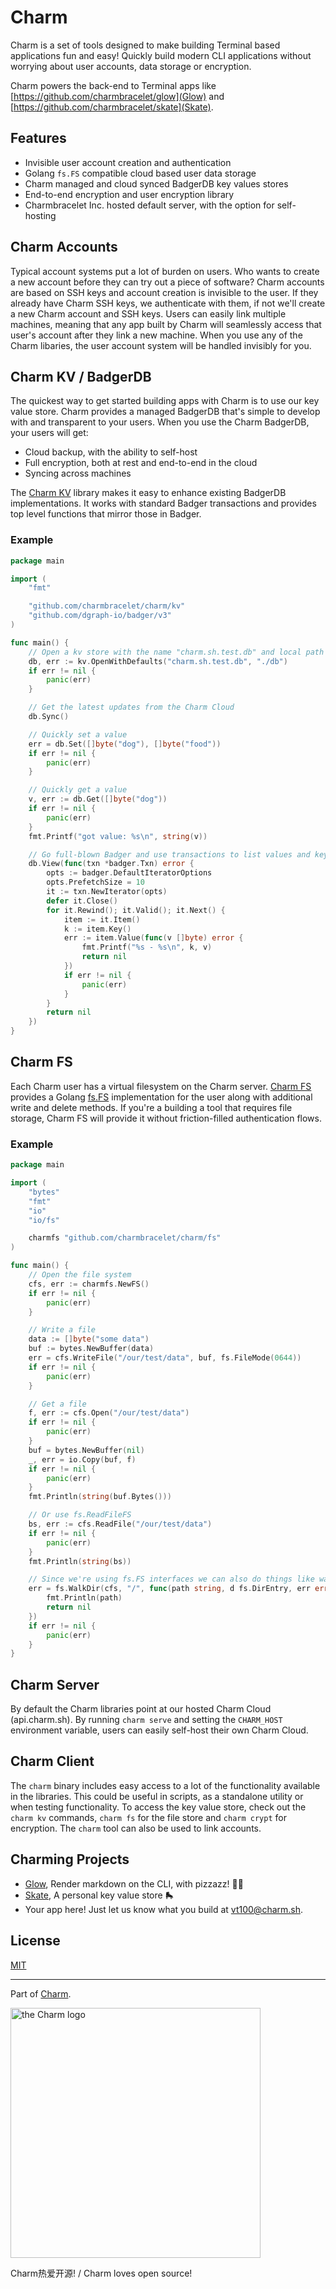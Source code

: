 Charm
=====

Charm is a set of tools designed to make building Terminal based applications
fun and easy! Quickly build modern CLI applications without worrying about user
accounts, data storage or encryption.

Charm powers the back-end to Terminal apps like
[https://github.com/charmbracelet/glow](Glow) and
[https://github.com/charmbracelet/skate](Skate).

## Features

* Invisible user account creation and authentication
* Golang `fs.FS` compatible cloud based user data storage
* Charm managed and cloud synced BadgerDB key values stores
* End-to-end encryption and user encryption library
* Charmbracelet Inc. hosted default server, with the option for self-hosting

## Charm Accounts

Typical account systems put a lot of burden on users. Who wants to create a new
account before they can try out a piece of software? Charm accounts are based
on SSH keys and account creation is invisible to the user. If they already have
Charm SSH keys, we authenticate with them, if not we'll create a new Charm
account and SSH keys. Users can easily link multiple machines, meaning that any
app built by Charm will seamlessly access that user's account after they link a
new machine. When you use any of the Charm libaries, the user account system
will be handled invisibly for you.

## Charm KV / BadgerDB

The quickest way to get started building apps with Charm is to use our key
value store. Charm provides a managed BadgerDB that's simple to develop with
and transparent to your users. When you use the Charm BadgerDB, your users will
get:

* Cloud backup, with the ability to self-host
* Full encryption, both at rest and end-to-end in the cloud
* Syncing across machines

The [Charm KV](https://github.com/charmbracelet/charm/kv) library makes it easy
to enhance existing BadgerDB implementations. It works with standard Badger
transactions and provides top level functions that mirror those in Badger.

### Example

```go
package main

import (
	"fmt"

	"github.com/charmbracelet/charm/kv"
	"github.com/dgraph-io/badger/v3"
)

func main() {
	// Open a kv store with the name "charm.sh.test.db" and local path ./db
	db, err := kv.OpenWithDefaults("charm.sh.test.db", "./db")
	if err != nil {
		panic(err)
	}

	// Get the latest updates from the Charm Cloud
	db.Sync()

	// Quickly set a value
	err = db.Set([]byte("dog"), []byte("food"))
	if err != nil {
		panic(err)
	}

	// Quickly get a value
	v, err := db.Get([]byte("dog"))
	if err != nil {
		panic(err)
	}
	fmt.Printf("got value: %s\n", string(v))

	// Go full-blown Badger and use transactions to list values and keys
	db.View(func(txn *badger.Txn) error {
		opts := badger.DefaultIteratorOptions
		opts.PrefetchSize = 10
		it := txn.NewIterator(opts)
		defer it.Close()
		for it.Rewind(); it.Valid(); it.Next() {
			item := it.Item()
			k := item.Key()
			err := item.Value(func(v []byte) error {
				fmt.Printf("%s - %s\n", k, v)
				return nil
			})
			if err != nil {
				panic(err)
			}
		}
		return nil
	})
}
```

## Charm FS

Each Charm user has a virtual filesystem on the Charm server. [Charm FS](/fs)
provides a Golang [fs.FS](https://golang.org/pkg/io/fs/) implementation for the
user along with additional write and delete methods. If you're a building a
tool that requires file storage, Charm FS will provide it without
friction-filled authentication flows.

### Example

```go
package main

import (
	"bytes"
	"fmt"
	"io"
	"io/fs"

	charmfs "github.com/charmbracelet/charm/fs"
)

func main() {
	// Open the file system
	cfs, err := charmfs.NewFS()
	if err != nil {
		panic(err)
	}

	// Write a file
	data := []byte("some data")
	buf := bytes.NewBuffer(data)
	err = cfs.WriteFile("/our/test/data", buf, fs.FileMode(0644))
	if err != nil {
		panic(err)
	}

	// Get a file
	f, err := cfs.Open("/our/test/data")
	if err != nil {
		panic(err)
	}
	buf = bytes.NewBuffer(nil)
	_, err = io.Copy(buf, f)
	if err != nil {
		panic(err)
	}
	fmt.Println(string(buf.Bytes()))

	// Or use fs.ReadFileFS
	bs, err := cfs.ReadFile("/our/test/data")
	if err != nil {
		panic(err)
	}
	fmt.Println(string(bs))

	// Since we're using fs.FS interfaces we can also do things like walk a tree
	err = fs.WalkDir(cfs, "/", func(path string, d fs.DirEntry, err error) error {
		fmt.Println(path)
		return nil
	})
	if err != nil {
		panic(err)
	}
}
```

## Charm Server

By default the Charm libraries point at our hosted Charm Cloud (api.charm.sh).
By running `charm serve` and setting the `CHARM_HOST` environment variable,
users can easily self-host their own Charm Cloud.

## Charm Client

The `charm` binary includes easy access to a lot of the functionality available
in the libraries. This could be useful in scripts, as a standalone utility or
when testing functionality. To access the key value store, check out the `charm
kv` commands, `charm fs` for the file store and `charm crypt` for encryption.
The `charm` tool can also be used to link accounts.

## Charming Projects

* [Glow](https://github.com/charmbracelet/glow), Render markdown on the CLI, with pizzazz! 💅🏻
* [Skate](https://github.com/charmbracelet/skate), A personal key value store 🛼
* Your app here! Just let us know what you build at vt100@charm.sh.

## License

[MIT](https://github.com/charmbracelet/charm/raw/master/LICENSE)

***

Part of [Charm](https://charm.sh).

<a href="https://charm.sh/"><img alt="the Charm logo" src="https://stuff.charm.sh/charm-badge.jpg" width="400"></a>

Charm热爱开源! / Charm loves open source!

[releases]: https://github.com/charmbracelet/charm/releases
[docs]: https://pkg.go.dev/github.com/charmbracelet/charm?tab=doc
[glow]: https://github.com/charmbracelet/glow
